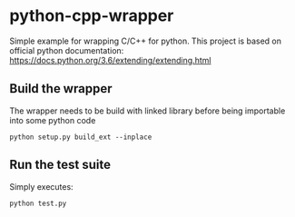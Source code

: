 # python-cpp-wrapper
Simple example for wrapping C/C++ for python.
This project is based on official python documentation:
https://docs.python.org/3.6/extending/extending.html

Build the wrapper
-----------------

The wrapper needs to be build with linked library before being importable into some python code

```shell
python setup.py build_ext --inplace
```


Run the test suite
------------------

Simply executes:

```shell
python test.py
```
